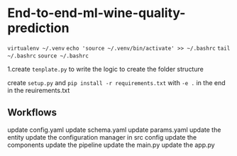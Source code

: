 # End-to-end-ml-wine-quality-prediction

`virtualenv ~/.venv` 
`echo 'source ~/.venv/bin/activate' >> ~/.bashrc`
`tail ~/.bashrc`
`source ~/.bashrc`

1.create `tenplate.py` to write the logic to create the folder structure

create `setup.py` and `pip install -r requirements.txt` with `-e .` in the end in the reuirements.txt

## Workflows
update config.yaml
update schema.yaml
update params.yaml
update the entity
update the configuration manager in src config
update the components
update the pipeline
update the main.py
update the app.py


